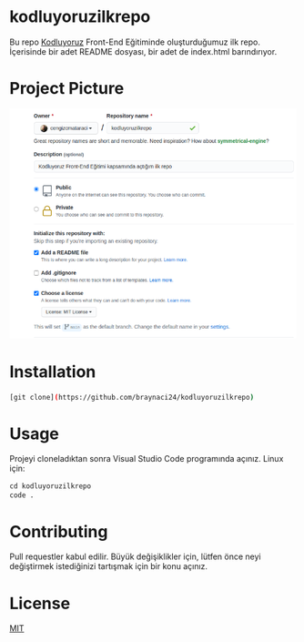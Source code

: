 # kodluyoruzilkrepo

Bu repo [Kodluyoruz](https://www.kodluyoruz.org) Front-End Eğitiminde oluşturduğumuz ilk repo. İçerisinde bir adet README dosyası, bir adet de index.html barındırıyor.

# Project Picture
![Proje Resmi](https://raw.githubusercontent.com/Kodluyoruz/taskforce/main/git/odev1/figures/github.png)

# Installation
```bash
[git clone](https://github.com/braynaci24/kodluyoruzilkrepo)
```
# Usage 

Projeyi cloneladıktan sonra Visual Studio Code programında açınız.
Linux için:
```linux
cd kodluyoruzilkrepo
code .
```

# Contributing  

Pull requestler kabul edilir. Büyük değişiklikler için, lütfen önce neyi değiştirmek istediğinizi tartışmak için bir konu açınız.

# License 

[MIT](https://choosealicense.com/licenses/mit/)